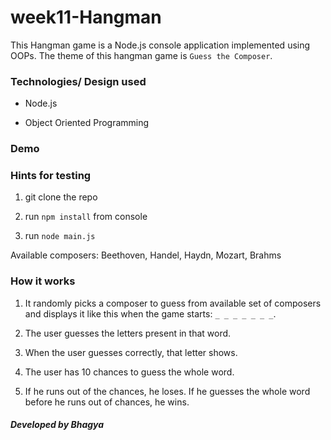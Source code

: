 # week11-Hangman

This Hangman game is a Node.js console application implemented using OOPs. The theme of this hangman game is `Guess the Composer`.

### Technologies/ Design used

* Node.js

* Object Oriented Programming

### Demo

### Hints for testing
1. git clone the repo

2. run `npm install` from console

3. run `node main.js`

Available composers: Beethoven, Handel, Haydn, Mozart, Brahms

### How it works


1. It randomly picks a composer to guess from available set of composers and  displays it like this when the game starts:      `_ _ _ _ _ _ _`.

2. The user guesses the letters present in that word. 

3. When the user guesses correctly, that letter shows.

4. The user has 10 chances to guess the whole word.

5. If he runs out of the chances, he loses. If he guesses the whole word before he runs out of chances, he wins.

##### Developed by Bhagya